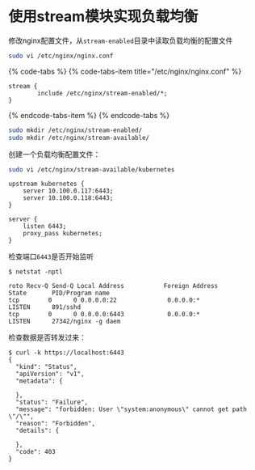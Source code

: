 # 使用stream模块实现负载均衡

修改nginx配置文件，从`stream-enabled`目录中读取负载均衡的配置文件

```bash
sudo vi /etc/nginx/nginx.conf
```

{% code-tabs %}
{% code-tabs-item title="/etc/nginx/nginx.conf" %}
```text
stream {
        include /etc/nginx/stream-enabled/*;
}
```
{% endcode-tabs-item %}
{% endcode-tabs %}

```bash
sudo mkdir /etc/nginx/stream-enabled/
sudo mkdir /etc/nginx/stream-available/
```

创建一个负载均衡配置文件：

```bash
sudo vi /etc/nginx/stream-available/kubernetes
```

```text
upstream kubernetes {
	server 10.100.0.117:6443;
	server 10.100.0.118:6443;
}

server {
	listen 6443;
	proxy_pass kubernetes;
}
```

检查端口`6443`是否开始监听

```text
$ netstat -nptl

roto Recv-Q Send-Q Local Address           Foreign Address         State       PID/Program name
tcp        0      0 0.0.0.0:22              0.0.0.0:*               LISTEN      891/sshd
tcp        0      0 0.0.0.0:6443            0.0.0.0:*               LISTEN      27342/nginx -g daem
```

检查数据是否转发过来：

```text
$ curl -k https://localhost:6443
{
  "kind": "Status",
  "apiVersion": "v1",
  "metadata": {

  },
  "status": "Failure",
  "message": "forbidden: User \"system:anonymous\" cannot get path \"/\"",
  "reason": "Forbidden",
  "details": {

  },
  "code": 403
}
```




